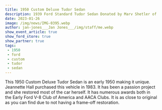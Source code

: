 ```yaml
---
title: 1950 Custom Deluxe Tudor Sedan
description: 1939 Ford Standard Tudor Sedan Donated by Marv Shetler of Oregon
date: 2023-01-26
image: /img/news/IMG-0395.webp
author: jan-jones___Jan Jones___/img/staff/me.webp
show_event_article: true
show_ford_store: true
show_partner: true
tags: 
 - 1950 
 - ford 
 - custom
 - tudor 
 - sedan
---
```


This 1950 Custom Deluxe Tudor Sedan is an early 1950 making it unique. Jeannette Hall purchased this vehicle in 1983. It has been a passion project and she restored most of the car herself. It has numerous awards both in the Early Ford V-8 Club of America and AACA Clubs. It is as close to original as you can find due to not having a frame-off restoration.

